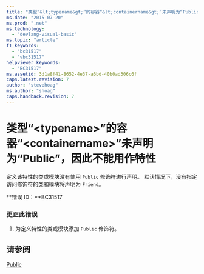 ```yaml
---
title: "类型“&lt;typename&gt;”的容器“&lt;containername&gt;”未声明为“Public”，因此不能用作特性 | Microsoft Docs"
ms.date: "2015-07-20"
ms.prod: ".net"
ms.technology: 
  - "devlang-visual-basic"
ms.topic: "article"
f1_keywords: 
  - "bc31517"
  - "vbc31517"
helpviewer_keywords: 
  - "BC31517"
ms.assetid: 3d1a8f41-8652-4e37-a6bd-40b0ad306c6f
caps.latest.revision: 7
author: "stevehoag"
ms.author: "shoag"
caps.handback.revision: 7
---
```

# 类型“&lt;typename&gt;”的容器“&lt;containername&gt;”未声明为“Public”，因此不能用作特性
定义该特性的类或模块没有使用 `Public` 修饰符进行声明。 默认情况下，没有指定访问修饰符的类和模块将声明为 `Friend`。  
  
 **错误 ID：**BC31517  
  
### 更正此错误  
  
1.  为定义特性的类或模块添加 `Public` 修饰符。  
  
## 请参阅  
 [Public](../../visual-basic/language-reference/modifiers/public.md)